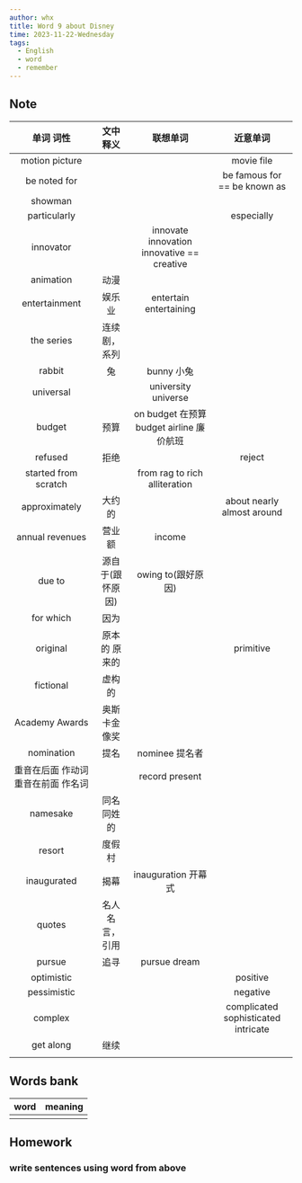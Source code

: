 ```yaml
---
author: whx
title: Word 9 about Disney
time: 2023-11-22-Wednesday
tags:
  - English
  - word
  - remember
---
```

## Note

|              单词 词性              |     文中释义     |                  联想单词                  |              近意单词               |
|:-----------------------------------:|:----------------:|:------------------------------------------:|:-----------------------------------:|
|           motion picture            |                  |                                            |             movie file              |
|            be noted for             |                  |                                            |    be famous for == be known as     |
|               showman               |                  |                                            |                                     |
|            particularly             |                  |                                            |             especially              |
|              innovator              |                  | innovate innovation innovative == creative |                                     |
|              animation              |       动漫       |                                            |                                     |
|            entertainment            |      娱乐业      |           entertain entertaining           |                                     |
|             the series              |   连续剧，系列   |                                            |                                     |
|               rabbit                |        兔        |                 bunny 小兔                 |                                     |
|              universal              |                  |            university universe             |                                     |
|               budget                |       预算       |  on budget 在预算 budget airline 廉价航班  |                                     |
|               refused               |       拒绝       |                                            |               reject                |
|        started from scratch         |                  |     from rag to rich     alliteration      |                                     |
|            approximately            |      大约的      |                                            |     about nearly almost around      |
|           annual revenues           |      营业额      |                   income                   |                                     |
|               due to                | 源自于(跟怀原因) |             owing to(跟好原因)             |                                     |
|              for which              |       因为       |                                            |                                     |
|              original               |  原本的 原来的   |                                            |              primitive              |
|              fictional              |      虚构的      |                                            |                                     |
|           Academy Awards            |   奥斯卡金像奖   |                                            |                                     |
|             nomination              |       提名       |               nominee 提名者               |                                     |
| 重音在后面 作动词 重音在前面 作名词 |                  |               record present               |                                     |
|              namesake               |    同名同姓的    |                                            |                                     |
|               resort                |      度假村      |                                            |                                     |
|             inaugurated             |       揭幕       |            inauguration 开幕式             |                                     |
|               quotes                |  名人名言，引用  |                                            |                                     |
|               pursue                |       追寻       |                pursue dream                |                                     |
|             optimistic              |                  |                                            |              positive               |
|             pessimistic             |                  |                                            |              negative               |
|               complex               |                  |                                            | complicated sophisticated intricate |
|              get along              |       继续       |                                            |                                     |
|                                     |                  |                                            |                                     |

## Words bank

| word | meaning |
| :----: | :------- |
|      |         |
## Homework

### write sentences using word from above
